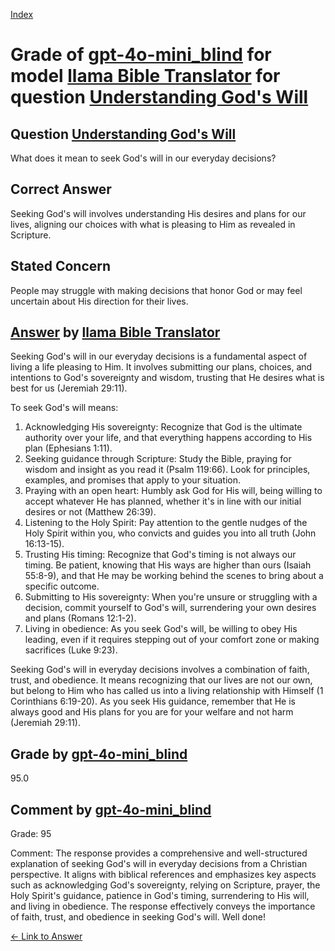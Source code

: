 
[Index](../../../../index.md)
# Grade of [gpt-4o-mini_blind](../../../grading_models/gpt-4o-mini_blind.md) for model [llama Bible Translator](../../../answering_models/llama_Bible_Translator.md) for question [Understanding God's Will](../../../questions/Understanding_God_s_Will.md)

## Question [Understanding God's Will](../../../questions/Understanding_God_s_Will.md)
What does it mean to seek God's will in our everyday decisions?

## Correct Answer
Seeking God's will involves understanding His desires and plans for our lives, aligning our choices with what is pleasing to Him as revealed in Scripture.

## Stated Concern
People may struggle with making decisions that honor God or may feel uncertain about His direction for their lives.

## [Answer](../Understanding_God_s_Will.md) by [llama Bible Translator](../../../answering_models/llama_Bible_Translator.md)
Seeking God's will in our everyday decisions is a fundamental aspect of living a life pleasing to Him. It involves submitting our plans, choices, and intentions to God's sovereignty and wisdom, trusting that He desires what is best for us (Jeremiah 29:11).

To seek God's will means:

1. Acknowledging His sovereignty: Recognize that God is the ultimate authority over your life, and that everything happens according to His plan (Ephesians 1:11).
2. Seeking guidance through Scripture: Study the Bible, praying for wisdom and insight as you read it (Psalm 119:66). Look for principles, examples, and promises that apply to your situation.
3. Praying with an open heart: Humbly ask God for His will, being willing to accept whatever He has planned, whether it's in line with our initial desires or not (Matthew 26:39).
4. Listening to the Holy Spirit: Pay attention to the gentle nudges of the Holy Spirit within you, who convicts and guides you into all truth (John 16:13-15).
5. Trusting His timing: Recognize that God's timing is not always our timing. Be patient, knowing that His ways are higher than ours (Isaiah 55:8-9), and that He may be working behind the scenes to bring about a specific outcome.
6. Submitting to His sovereignty: When you're unsure or struggling with a decision, commit yourself to God's will, surrendering your own desires and plans (Romans 12:1-2).
7. Living in obedience: As you seek God's will, be willing to obey His leading, even if it requires stepping out of your comfort zone or making sacrifices (Luke 9:23).

Seeking God's will in everyday decisions involves a combination of faith, trust, and obedience. It means recognizing that our lives are not our own, but belong to Him who has called us into a living relationship with Himself (1 Corinthians 6:19-20). As you seek His guidance, remember that He is always good and His plans for you are for your welfare and not harm (Jeremiah 29:11).

## Grade by [gpt-4o-mini_blind](../../../grading_models/gpt-4o-mini_blind.md)
95.0

## Comment by [gpt-4o-mini_blind](../../../grading_models/gpt-4o-mini_blind.md)
Grade: 95

Comment: The response provides a comprehensive and well-structured explanation of seeking God's will in everyday decisions from a Christian perspective. It aligns with biblical references and emphasizes key aspects such as acknowledging God's sovereignty, relying on Scripture, prayer, the Holy Spirit's guidance, patience in God's timing, surrendering to His will, and living in obedience. The response effectively conveys the importance of faith, trust, and obedience in seeking God's will. Well done!

[&lt;- Link to Answer](../Understanding_God_s_Will.md)
